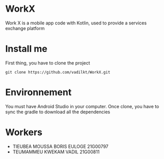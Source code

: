 # WorkX
Work X is a mobile app code with Kotlin, used to provide a services exchange platform


# Install me
First thing, you have to clone the project 
```shell
git clone https://github.com/vadilkt/WorkX.git
```
# Environnement
You must have Android Studio in your computer. Once clone, you have to sync the gradle to download all the dependencies 
# Workers
- TIEUBEA MOUSSA BORIS EULOGE 21G00797
- TEUMAMMEU KWEKAM VADIL 21G00811
